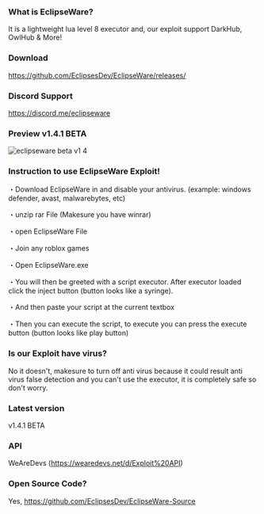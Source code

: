 ### What is EclipseWare?
It is a lightweight lua level 8 executor and, 
our exploit support DarkHub, OwlHub & More!

### Download
https://github.com/EclipsesDev/EclipseWare/releases/

### Discord Support
https://discord.me/eclipseware

### Preview v1.4.1 BETA

![eclipseware beta v1 4](https://user-images.githubusercontent.com/99494277/185900591-0e64b229-6a81-4499-a3e1-37d32e8b0a22.png)

### Instruction to use EclipseWare Exploit!

・Download EclipseWare in and disable your antivirus. (example: windows defender, avast, malwarebytes, etc)

・unzip rar File (Makesure you have winrar)

・open EclipseWare File

・Join any roblox games

・Open EclipseWare.exe

・You will then be greeted with a script executor. After executor loaded click the inject button (button looks like a syringe).

・And then paste your script at the current textbox

・Then you can execute the script, to execute you can press the execute button (button looks like play button)

### Is our Exploit have virus?
No it doesn't, makesure to turn off anti virus because it could result
anti virus false detection and you can't use the executor, it is completely
safe so don't worry.

### Latest version
v1.4.1 BETA

### API
WeAreDevs (https://wearedevs.net/d/Exploit%20API)

### Open Source Code?
Yes, https://github.com/EclipsesDev/EclipseWare-Source
